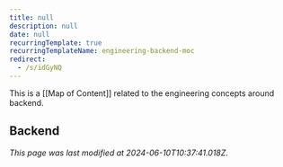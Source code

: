 ```yaml
---
title: null
description: null
date: null
recurringTemplate: true
recurringTemplateName: engineering-backend-moc
redirect:
  - /s/idGyNQ
---
```


This is a [[Map of Content]] related to the engineering concepts around backend.

## Backend

_This page was last modified at 2024-06-10T10:37:41.018Z_.
